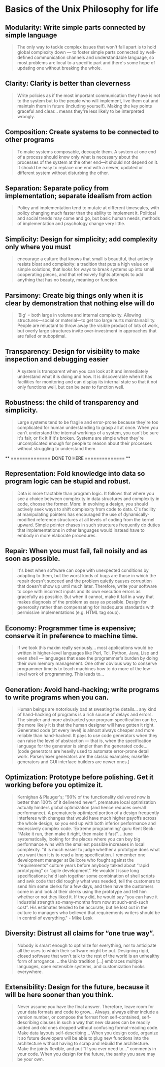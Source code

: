 # Basics of the Unix Philosophy for life

## Modularity: Write simple parts connected by simple language

> The only way to tackle complex issues that won't fall apart is to hold global complexity down — to foster simple parts connected by well-defined communication channels and understandable language, so most problems are local to a specific part and there's some hope of updating one without breaking the whole.

## Clarity: Clarity is better than cleverness

> Write policies as if the most important communication they have is not to the system but to the people who will implement, live them out and maintain them in future (including yourself). Making the key points graceful and clear... means they're less likely to be interpreted wrongly.

## Composition: Create systems to be connected to other programs

> To make systems composable, decouple them. A system at one end of a process should know only what is necessary about the processes of the system at the other end—it should not depend on it. It should be easy to replace one end with a newer, updated or different system without disturbing the other.

## Separation: Separate policy from implementation; separate idealism from action

> Policy and implementation tend to mutate at different timescales, with policy changing much faster than the ability to implement it. Political and social trends may come and go, but basic human needs, methods of implementation and psychology change very little.

## Simplicity: Design for simplicity; add complexity only where you must

> encourage a culture that knows that small is beautiful, that actively resists bloat and complexity: a tradition that puts a high value on simple solutions, that looks for ways to break systems up into small cooperating pieces, and that reflexively fights attempts to add anything that has no beauty, meaning or function.

## Parsimony: Create big things only when it is clear by demonstration that nothing else will do

> ‘Big’ = both large in volume and internal complexity. Allowing structures—social or material—to get too large hurts maintainability. People are reluctant to throw away the visible product of lots of work, but overly large structures invite over-investment in approaches that are failed or suboptimal.

## Transparency: Design for visibility to make inspection and debugging easier

> A system is transparent when you can look at it and immediately understand what it is doing and how. It is discoverable when it has facilities for monitoring and can display its internal state so that it not only functions well, but can be *seen* to function well.

## Robustness: the child of transparency and simplicity.

> Large systems tend to be fragile and error-prone because they're too complicated for human understanding to grasp all at once. When you can't understand the internal workings of a system, you can't be sure it's fair, or fix it if it's broken. Systems are simple when they're uncomplicated enough for people to reason about their processes without struggling to understand them.

** ============== DONE TO HERE ============== **

## Representation: Fold knowledge into data so program logic can be stupid and robust.
 
> Data is more tractable than program logic. It follows that where you see a choice between complexity in data structures and complexity in code, choose the former. More: in evolving a design, you should actively seek ways to shift complexity from code to data. C's facility at manipulating pointers has encouraged the use of dynamically-modified reference structures at all levels of coding from the kernel upward. Simple pointer chases in such structures frequently do duties that implementations in other languages would instead have to embody in more elaborate procedures.

## Repair: When you must fail, fail noisily and as soon as possible.

> It's best when software can cope with unexpected conditions by adapting to them, but the worst kinds of bugs are those in which the repair doesn't succeed and the problem quietly causes corruption that doesn't show up until much later. Therefore, write your software to cope with incorrect inputs and its own execution errors as gracefully as possible. But when it cannot, make it fail in a way that makes diagnosis of the problem as easy as possible. Design for generosity rather than compensating for inadequate standards with permissive implementations (e.g. HTML tag soup).

## Economy: Programmer time is expensive; conserve it in preference to machine time.

> If we took this maxim really seriously... most applications would be written in higher-level languages like Perl, Tcl, Python, Java, Lisp and even shell — languages that ease the programmer's burden by doing their own memory management. One other obvious way to conserve programmer time is to teach machines how to do more of the low-level work of programming. This leads to...

## Generation: Avoid hand-hacking; write programs to write programs when you can.

> Human beings are notoriously bad at sweating the details... any kind of hand-hacking of programs is a rich source of delays and errors. The simpler and more abstracted your program specification can be, the more likely it is that the human designer will have gotten it right. Generated code (at every level) is almost always cheaper and more reliable than hand-hacked. It pays to use code generators when they can raise the level of abstraction — that is, when the specification language for the generator is simpler than the generated code... (code generators are heavily used to automate error-prone detail work. Parser/lexer generators are the classic examples; makefile generators and GUI interface builders are newer ones.)

## Optimization: Prototype before polishing. Get it working before you optimize it.

> Kernighan & Plauger's; “90% of the functionality delivered now is better than 100% of it delivered never”. premature local optimization actually hinders global optimization (and hence reduces overall performance). A prematurely optimized portion of a design frequently interferes with changes that would have much higher payoffs across the whole design, so you end up with both inferior performance and excessively complex code. ‘Extreme programming' guru Kent Beck: “Make it run, then make it right, then make it fast”. ...tune systematically, looking for the places where you can buy big performance wins with the smallest possible increases in local complexity.
	"it is much easier to judge whether a prototype does what you want than it is to read a long specification. I remember one development manager at Bellcore who fought against the “requirements” culture years before anybody talked about “rapid prototyping” or “agile development”. He wouldn't issue long specifications; he'd lash together some combination of shell scripts and awk code that did roughly what was needed, tell the customers to send him some clerks for a few days, and then have the customers come in and look at their clerks using the prototype and tell him whether or not they liked it. If they did, he would say “you can have it industrial strength so-many-months from now at such-and-such cost”. His estimates tended to be accurate, but he lost out in the culture to managers who believed that requirements writers should be in control of everything." - Mike Lesk 

## Diversity: Distrust all claims for “one true way”.

> Nobody is smart enough to optimize for everything, nor to anticipate all the uses to which their software might be put. Designing rigid, closed software that won't talk to the rest of the world is an unhealthy form of arrogance. ...the Unix tradition [...] embraces multiple languages, open extensible systems, and customization hooks everywhere.

## Extensibility: Design for the future, because it will be here sooner than you think.

> Never assume you have the final answer. Therefore, leave room for your data formats and code to grow... Always, always either include a version number, or compose the format from self-contained, self-describing clauses in such a way that new clauses can be readily added and old ones dropped without confusing format-reading code. Make data layouts self-describing... When you design code, organize it so future developers will be able to plug new functions into the architecture without having to scrap and rebuild the architecture. Make the joints flexible, and put “If you ever need to...” comments in your code. When you design for the future, the sanity you save may be your own.
